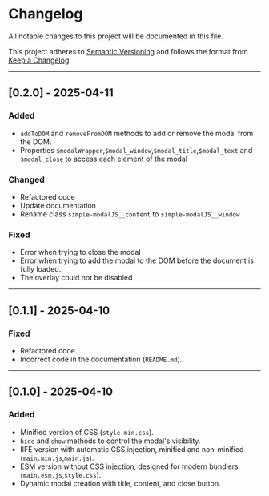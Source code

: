 # Changelog

All notable changes to this project will be documented in this file.

This project adheres to [Semantic Versioning](https://semver.org/) and follows the format from [Keep a Changelog](https://keepachangelog.com/).

---

## [0.2.0] - 2025-04-11
### Added
- `addToDOM` and `removeFromDOM` methods to add or remove the modal from the DOM.
- Properties `$modalWrapper`,`$modal_window`,`$modal_title`,`$modal_text` and `$modal_close` to access each element of the modal

### Changed
- Refactored code
- Update documentation
- Rename class `simple-modalJS__content` to `simple-modalJS__window`

### Fixed
- Error when trying to close the modal
- Error when trying to add the modal to the DOM before the document is fully loaded.
- The overlay could not be disabled

---

## [0.1.1] - 2025-04-10
### Fixed
- Refactored cdoe.
- Incorrect code in the documentation (`README.md`).

---

## [0.1.0] - 2025-04-10
### Added
- Minified version of CSS (`style.min.css`).
- `hide` and `show` methods to control the modal's visibility.
- IIFE version with automatic CSS injection, minified and non-minified (`main.min.js`,`main.js`).
- ESM version without CSS injection, designed for modern bundlers (`main.esm.js`,`style.css`).
- Dynamic modal creation with title, content, and close button.
